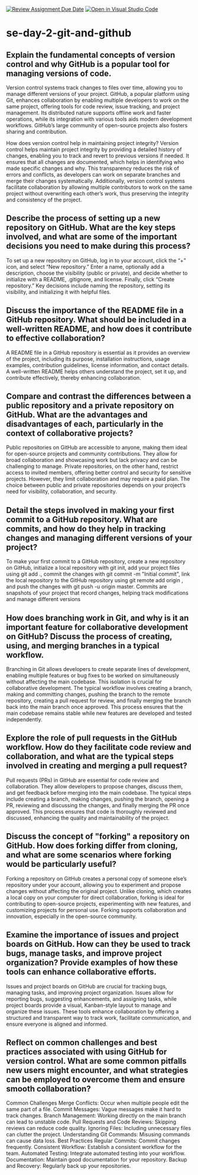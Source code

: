 [![Review Assignment Due Date](https://classroom.github.com/assets/deadline-readme-button-22041afd0340ce965d47ae6ef1cefeee28c7c493a6346c4f15d667ab976d596c.svg)](https://classroom.github.com/a/8wgCKhpZ)
[![Open in Visual Studio Code](https://classroom.github.com/assets/open-in-vscode-2e0aaae1b6195c2367325f4f02e2d04e9abb55f0b24a779b69b11b9e10269abc.svg)](https://classroom.github.com/online_ide?assignment_repo_id=15585755&assignment_repo_type=AssignmentRepo)
# se-day-2-git-and-github
## Explain the fundamental concepts of version control and why GitHub is a popular tool for managing versions of code.
Version control systems track changes to files over time, allowing you to manage different versions of your project. GitHub, a popular platform using Git, enhances collaboration by enabling multiple developers to work on the same project, offering tools for code review, issue tracking, and project management. Its distributed nature supports offline work and faster operations, while its integration with various tools aids modern development workflows. GitHub’s large community of open-source projects also fosters sharing and contribution.

How does version control help in maintaining project integrity?
Version control helps maintain project integrity by providing a detailed history of changes, enabling you to track and revert to previous versions if needed. It ensures that all changes are documented, which helps in identifying who made specific changes and why. This transparency reduces the risk of errors and conflicts, as developers can work on separate branches and merge their changes systematically. Additionally, version control systems facilitate collaboration by allowing multiple contributors to work on the same project without overwriting each other’s work, thus preserving the integrity and consistency of the project.

## Describe the process of setting up a new repository on GitHub. What are the key steps involved, and what are some of the important decisions you need to make during this process?
To set up a new repository on GitHub, log in to your account, click the “+” icon, and select “New repository.” Enter a name, optionally add a description, choose the visibility (public or private), and decide whether to initialize with a README, .gitignore, and license. Finally, click “Create repository.” Key decisions include naming the repository, setting its visibility, and initializing it with helpful files.

## Discuss the importance of the README file in a GitHub repository. What should be included in a well-written README, and how does it contribute to effective collaboration?
A README file in a GitHub repository is essential as it provides an overview of the project, including its purpose, installation instructions, usage examples, contribution guidelines, license information, and contact details. A well-written README helps others understand the project, set it up, and contribute effectively, thereby enhancing collaboration.
## Compare and contrast the differences between a public repository and a private repository on GitHub. What are the advantages and disadvantages of each, particularly in the context of collaborative projects?
Public repositories on GitHub are accessible to anyone, making them ideal for open-source projects and community contributions. They allow for broad collaboration and showcasing work but lack privacy and can be challenging to manage. Private repositories, on the other hand, restrict access to invited members, offering better control and security for sensitive projects. However, they limit collaboration and may require a paid plan. The choice between public and private repositories depends on your project’s need for visibility, collaboration, and security.
## Detail the steps involved in making your first commit to a GitHub repository. What are commits, and how do they help in tracking changes and managing different versions of your project?
To make your first commit to a GitHub repository, create a new repository on GitHub, initialize a local repository with git init, add your project files using git add ., commit the changes with git commit -m "Initial commit", link the local repository to the GitHub repository using git remote add origin <repository-url>, and push the changes with git push -u origin master. Commits are snapshots of your project that record changes, helping track modifications and manage different versions

## How does branching work in Git, and why is it an important feature for collaborative development on GitHub? Discuss the process of creating, using, and merging branches in a typical workflow.
Branching in Git allows developers to create separate lines of development, enabling multiple features or bug fixes to be worked on simultaneously without affecting the main codebase. This isolation is crucial for collaborative development. The typical workflow involves creating a branch, making and committing changes, pushing the branch to the remote repository, creating a pull request for review, and finally merging the branch back into the main branch once approved. This process ensures that the main codebase remains stable while new features are developed and tested independently.

## Explore the role of pull requests in the GitHub workflow. How do they facilitate code review and collaboration, and what are the typical steps involved in creating and merging a pull request?

Pull requests (PRs) in GitHub are essential for code review and collaboration. They allow developers to propose changes, discuss them, and get feedback before merging into the main codebase. The typical steps include creating a branch, making changes, pushing the branch, opening a PR, reviewing and discussing the changes, and finally merging the PR once approved. This process ensures that code is thoroughly reviewed and discussed, enhancing the quality and maintainability of the project.

## Discuss the concept of "forking" a repository on GitHub. How does forking differ from cloning, and what are some scenarios where forking would be particularly useful?
Forking a repository on GitHub creates a personal copy of someone else’s repository under your account, allowing you to experiment and propose changes without affecting the original project. Unlike cloning, which creates a local copy on your computer for direct collaboration, forking is ideal for contributing to open-source projects, experimenting with new features, and customizing projects for personal use. Forking supports collaboration and innovation, especially in the open-source community.

## Examine the importance of issues and project boards on GitHub. How can they be used to track bugs, manage tasks, and improve project organization? Provide examples of how these tools can enhance collaborative efforts.
Issues and project boards on GitHub are crucial for tracking bugs, managing tasks, and improving project organization. Issues allow for reporting bugs, suggesting enhancements, and assigning tasks, while project boards provide a visual, Kanban-style layout to manage and organize these issues. These tools enhance collaboration by offering a structured and transparent way to track work, facilitate communication, and ensure everyone is aligned and informed.

## Reflect on common challenges and best practices associated with using GitHub for version control. What are some common pitfalls new users might encounter, and what strategies can be employed to overcome them and ensure smooth collaboration?
Common Challenges
Merge Conflicts: Occur when multiple people edit the same part of a file.
Commit Messages: Vague messages make it hard to track changes.
Branch Management: Working directly on the main branch can lead to unstable code.
Pull Requests and Code Reviews: Skipping reviews can reduce code quality.
Ignoring Files: Including unnecessary files can clutter the project.
Understanding Git Commands: Misusing commands can cause data loss.
Best Practices
Regular Commits: Commit changes frequently.
Consistent Workflow: Establish a consistent workflow for the team.
Automated Testing: Integrate automated testing into your workflow.
Documentation: Maintain good documentation for your repository.
Backup and Recovery: Regularly back up your repositories.
